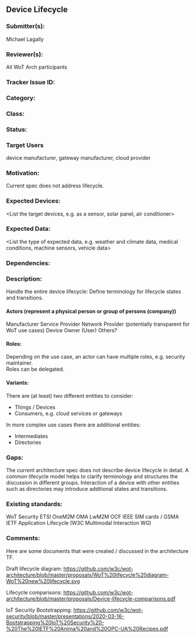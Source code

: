 ## Device Lifecycle

### Submitter(s): 

Michael Lagally

### Reviewer(s):

All WoT Arch participants

### Tracker Issue ID:

<please leave blank>

### Category:

<please leave blank>

### Class: 

<please leave blank>

### Status: 

<please leave blank>

### Target Users

device manufacturer, gateway manufacturer, cloud provider

### Motivation:

Current spec does not address lifecycle.

### Expected Devices:


<List the target devices, e.g. as a sensor, solar panel, air conditioner>

### Expected Data:

<List the type of expected data, e.g. weather and climate data, medical conditions, machine sensors, vehicle data>

### Dependencies:

<List the affected WoT deliverables>

### Description:

Handle the entire device lifecycle: 
Define terminology for lifecycle states and transitions.

#### Actors (represent a physical person or group of persons (company))
Manufacturer
Service Provider
Network Provider (potentially transparent for WoT use cases)
Device Owner (User)
Others?

#### Roles:
Depending on the use case, an actor can have multiple roles, 
e.g. security maintainer.  
Roles can be delegated.

#### Variants:

There are (at least) two different entities to consider:
- Things / Devices
- Consumers, e.g. cloud services or gateways

In more complex use cases there are additional entities:
- Intermediates
- Directories

### Gaps:

The current architecture spec does not describe device lifecycle in detail.
A common lifecycle model helps to clarify terminology and structures the discussion
in different groups.
Interaction of a device with other entities such as directories may introduce 
additional states and transitions.

### Existing standards:

<Provide links to relevant standards that are relevant for this use case>
WoT Security
ETSI OneM2M
OMA LwM2M
OCF
IEEE
SIM cards / GSMA
IETF 
Application Lifecycle (W3C Multimodal Interaction WG)  

### Comments:

Here are some documents that were created / discussed in the architecture TF.

Draft lifecycle diagram:
https://github.com/w3c/wot-architecture/blob/master/proposals/WoT%20lifecycle%20diagram-WoT%20new%20lifecycle.svg

Lifecycle comparisons:
https://github.com/w3c/wot-architecture/blob/master/proposals/Device-lifecycle-comparisons.pdf

IoT Security Bootstrapping: 
https://github.com/w3c/wot-security/blob/master/presentations/2020-03-16-Bootstrapping%20IoT%20Security%20-%20The%20IETF%20Anima%20and%20OPC-UA%20Recipes.pdf
